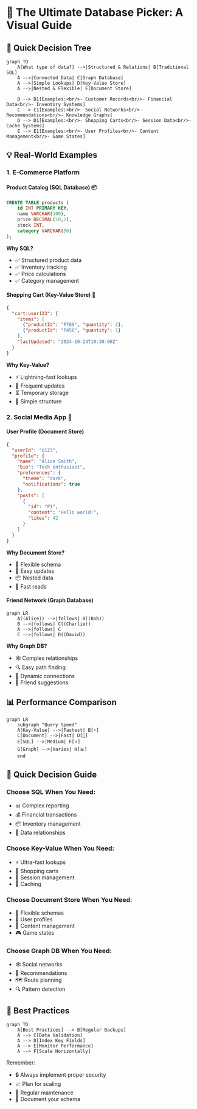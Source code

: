 # 🎯 The Ultimate Database Picker: A Visual Guide

## 🌟 Quick Decision Tree

```mermaid
graph TD
    A[What type of data?] -->|Structured & Relations| B[Traditional SQL]
    A -->|Connected Data| C[Graph Database]
    A -->|Simple Lookups| D[Key-Value Store]
    A -->|Nested & Flexible| E[Document Store]
    
    B --> B1[Examples:<br/>- Customer Records<br/>- Financial Data<br/>- Inventory Systems]
    C --> C1[Examples:<br/>- Social Networks<br/>- Recommendations<br/>- Knowledge Graphs]
    D --> D1[Examples:<br/>- Shopping Carts<br/>- Session Data<br/>- Cache Systems]
    E --> E1[Examples:<br/>- User Profiles<br/>- Content Management<br/>- Game States]
```

## 💡 Real-World Examples

### 1. E-Commerce Platform

#### Product Catalog (SQL Database) 📦
```sql
CREATE TABLE products (
    id INT PRIMARY KEY,
    name VARCHAR(100),
    price DECIMAL(10,2),
    stock INT,
    category VARCHAR(50)
);
```

**Why SQL?**
- ✅ Structured product data
- ✅ Inventory tracking
- ✅ Price calculations
- ✅ Category management

#### Shopping Cart (Key-Value Store) 🛒
```json
{
  "cart:user123": {
    "items": [
      {"productId": "P789", "quantity": 2},
      {"productId": "P456", "quantity": 1}
    ],
    "lastUpdated": "2024-10-24T10:30:00Z"
  }
}
```

**Why Key-Value?**
- ⚡ Lightning-fast lookups
- 🔄 Frequent updates
- ⏳ Temporary storage
- 🎯 Simple structure

### 2. Social Media App 📱

#### User Profile (Document Store)
```json
{
  "userId": "U123",
  "profile": {
    "name": "Alice Smith",
    "bio": "Tech enthusiast",
    "preferences": {
      "theme": "dark",
      "notifications": true
    },
    "posts": [
      {
        "id": "P1",
        "content": "Hello world!",
        "likes": 42
      }
    ]
  }
}
```

**Why Document Store?**
- 📄 Flexible schema
- 🔄 Easy updates
- 📦 Nested data
- 🚀 Fast reads

#### Friend Network (Graph Database)
```mermaid
graph LR
    A((Alice)) -->|follows| B((Bob))
    B -->|follows| C((Charlie))
    A -->|follows| C
    C -->|follows| D((David))
```

**Why Graph DB?**
- 🕸️ Complex relationships
- 🔍 Easy path finding
- 💫 Dynamic connections
- 🎯 Friend suggestions

## 📊 Performance Comparison

```mermaid
graph LR
    subgraph "Query Speed"
    A[Key-Value] -->|Fastest| B[⚡]
    C[Document] -->|Fast| D[🚀]
    E[SQL] -->|Medium| F[⭐]
    G[Graph] -->|Varies| H[📊]
    end
```

## 🎯 Quick Decision Guide

### Choose SQL When You Need:
- 📊 Complex reporting
- 💰 Financial transactions
- 📦 Inventory management
- 🤝 Data relationships

### Choose Key-Value When You Need:
- ⚡ Ultra-fast lookups
- 🛒 Shopping carts
- 🔑 Session management
- 💾 Caching

### Choose Document Store When You Need:
- 📄 Flexible schemas
- 👤 User profiles
- 📝 Content management
- 🎮 Game states

### Choose Graph DB When You Need:
- 🕸️ Social networks
- 🎯 Recommendations
- 🗺️ Route planning
- 🔍 Pattern detection

## 🚀 Best Practices

```mermaid
graph TD
    A[Best Practices] --> B[Regular Backups]
    A --> C[Data Validation]
    A --> D[Index Key Fields]
    A --> E[Monitor Performance]
    A --> F[Scale Horizontally]
```

Remember:
- 🔒 Always implement proper security
- 📈 Plan for scaling
- 🔄 Regular maintenance
- 📝 Document your schema

